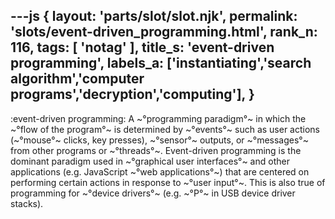 ---js
{
  layout: 'parts/slot/slot.njk',
  permalink: 'slots/event-driven_programming.html',
  rank_n: 116,
  tags: [ 'notag' ],
  title_s: 'event-driven programming',
  labels_a: ['instantiating','search algorithm','computer programs','decryption','computing'],
}
---
:event-driven programming:
A ~°programming paradigm°~ in which the ~°flow of the program°~ is determined by ~°events°~ such as user actions (~°mouse°~ clicks, key presses), ~°sensor°~ outputs, or ~°messages°~ from other programs or ~°threads°~. Event-driven programming is the dominant paradigm used in ~°graphical user interfaces°~ and other applications (e.g. JavaScript ~°web applications°~) that are centered on performing certain actions in response to ~°user input°~. This is also true of programming for ~°device drivers°~ (e.g. ~°P°~ in USB device driver stacks).
